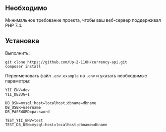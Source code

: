 Необходимо
------------

Минимальное требование проекта, чтобы ваш веб-сервер поддерживал PHP 7.4.


Установка
------------

Выполнить:

~~~
git clone https://github.com/Up-2-110H/currency-api.git
composer install
~~~

Переименовать файл `.env.example` на `.env` и указать необходимые параметры:

~~~
YII_ENV=dev
YII_DEBUG=1

DB_DSN=mysql:host=localhost;dbname=dbname
DB_USER=username
DB_PASSWORD=password

TEST_YII_ENV=test
TEST_DB_DSN=mysql:host=localhost;dbname=dbname
~~~
